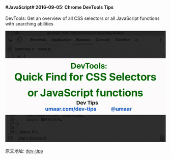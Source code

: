 #### #JavaScript# 2016-09-05: Chrome DevTools Tips
DevTools: Get an overview of all CSS selectors or all JavaScript functions with searching abilities

![](image/go-to-member.gif)

原文地址: [dev-tips](https://umaar.com/dev-tips/)
